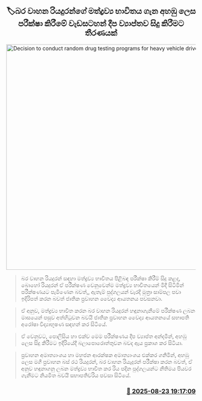 <p align='center'><b><h2 align='center' title='Decision to conduct random drug testing programs for heavy vehicle drivers islandwide'>🏷බර වාහන රියදුරන්ගේ මත්ද්‍රව්‍ය භාවිතය ගැන අහඹු ලෙස පරීක්ෂා කිරීමේ වැඩසටහන් දීප ව්‍යාප්තව සිදු කිරීමට තීරණයක්</h2></b></p>
<p align='center'><img src='https://helakuru.sgp1.cdn.digitaloceanspaces.com/esana/images/lib/hanwella-bus-archived.jpg' width='600' alt='Decision to conduct random drug testing programs for heavy vehicle drivers islandwide'></p>

> බර වාහන රියදුරන් සඳහා මත්ද්‍රව්‍ය භාවිතය පිළිබඳ පරීක්ෂා කිරීම් සිදු කළද, බොහෝ රියදුරන් ඒ පරීක්ෂණ වෙනුවෙන්ම මත්ද්‍රව්‍ය භාවිතයෙන් මිදී සිටිමින් පරීක්ෂණයට පැමිණෙන බවත්,, ඇතැම් පුද්ගලයන් වැරදි මූත්‍රා සාම්පල පවා ඉදිරිපත් කරන බවත් ජාතික ප්‍රවාහන වෛද්‍ය ආයතනය පවසනවා.

> ඒ අනුව, මත්ද්‍රව්‍ය භාවිත කරන බර වාහන රියදුරන් හඳුනාගැනීමේ පරීක්ෂණ ලබන මාසයෙන් පසුව අත්හිටුවන බවයි ජාතික ප්‍රවාහන වෛද්‍ය ආයතනයේ සභාපති අරෝෂා විද්‍යාභූෂණ සඳහන් කර සිටියේ.

> ඒ වෙනුවට, පොලිසිය හා එක්ව මෙම පරීක්ෂණය දීප ව්‍යාප්ත අන්දමින්, අහඹු ලෙස සිදු කිරීමට ඉදිරියේදී බලාපොරොත්තුවන බවද ඇය ප්‍රකාශ කර සිටියා.

> ප්‍රවාහන අමාත්‍යාංශය හා මහජන ආරක්ෂක අමාත්‍යාංශය එක්කර ගනිමින්, අහඹු ලෙස මගී ප්‍රවාහන බස් රථ රියදුරන්, බර වාහන රියැදුරන් පරීක්ෂා කරන බවත්, ඒ අනුව හඳුනාගනු ලබන මත්ද්‍රව්‍ය භාවිත කර රිය පදින පුද්ගලයන්ට නීතිමය පියවර ගැනීමට නියමිත බවයි සභාපතිවරිය පවසා සිටියේ.



<h3 align='right'><a href='https://www.helakuru.lk/esana/p/112987/'>📅 2025-08-23 19:17:09</a></h3>
